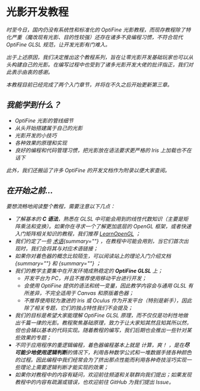 # 光影开发教程

<primary-label ref="dev"/>

<secondary-label ref="je"/>
<secondary-label ref="of"/>
<secondary-label ref="shader"/>

<show-structure depth="0"/>

<var name="topic" value="着色器编写的实际教程"/>
<var name="goal" value="仅想了解着色器的基本理论"/>
<var name="target_name" value=""/>
<var name="target_topic" value="shaderBasic.md"/>
<var name="target_description" value=""/>
<include from="uniforms.md" element-id="h_note_readingTips"/>

时至今日，国内仍没有系统性和标准化的 OptiFine 光影教程，而现存教程除了特化严重（魔改现有光影、目的性较强）还存在诸多不良编程习惯，不符合现代 OptiFine GLSL 规范，让开发光影有门难入。

出于上述原因，我们决定推出这个教程系列，旨在让零光影开发基础玩家也可以从头构建自己的光影。在编写过程中也受到了诸多光影开发大佬的批评指正，我们对此表示由衷的感谢。

本教程目前已经完成了两个入门章节，并将在不久之后开始更新第三章。

## 我能学到什么？

- OptiFine 光影的管线细节
- 从头开始搭建属于自己的光影
- 光影开发的小技巧
- 各种效果的原理和实现
- 良好的编程和代码管理习惯，把光影放在语法要求更严格的 Iris 上加载也不在话下

此外，我们还搬运了许多 OptiFine 的开发文档作为附录以便大家查阅。

## 在开始之前…

要想流畅地阅读整个教程，需要注意以下几点：

- 了解基本的 **C 语法**，熟悉在 GLSL 中可能会用到的线性代数知识（主要是矩阵乘法和变换）。如果你在寻求一个了解更加底层的 OpenGL 框架，或者快速入门矩阵相关知识的教程，我们推荐 [LearnOpenGL](https://learnopengl-cn.github.io/01%20Getting%20started/07%20Transformations/) ；
- 我们约定了一些 [术语](terms.md){summary=""} ，在教程中可能会用到，当它们首次出现时，我们会将其与对应术语链接；
- 如果你对着色器的概念比较陌生，可以阅读站上的理论入门介绍文档 [](shaderBasic.md){summary=""} 和 [](shaderTech.md){summary=""} ；
- 我们的教学主要集中在开发环境成熟稳定的 **OptiFine GLSL** 上；
  - 开发平台为 PC，并且不推荐使用移动平台进行开发；
  - 会使用 OptiFine 提供的语法和统一变量，因此教学内容会与通用 GLSL 有所差异，不完全适用于 Canvas 和原版着色器；
  - 不推荐使用较为激进的 Iris 或 Oculus 作为开发平台（特别是新手），因此除了相关专题，它们的独占特性我们不会提及；
- 我们的目标是希望大家能理解 OptiFine GLSL 原理，而不仅仅是功利性地做出千篇一律的光影。教程聚焦基础原理，致力于让大家知其然且知其所以然，但也会辅以基本的代码实现。随着教程的编写，我们后期也会推出一些针对某些效果的专题；
- 不同于应用程序的重逻辑编程，着色器编程基本上就是 _计算，爽！_ ，是在**尽可能少地使用逻辑判断**的情况下，利用各种数学公式和一堆数据手搓各种颜色的过程。因此编程中我们经常会为了挤出那点性能而利用各种奇技淫巧实现一些理论上需要逻辑判断才能实现的效果；
- 如果你对教程中的内容有疑问，欢迎前往频道和关联群向我们提出；如果发现教程中的内容有疏漏或错误，也欢迎前往 GitHub 为我们提出 Issue。
